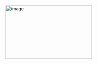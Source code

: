 <img width="273" height="171" alt="image" src="https://github.com/user-attachments/assets/aab5dee5-e7ba-4919-898b-4ed0540afe20" />
